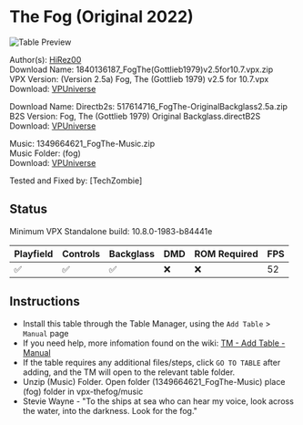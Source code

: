 # The Fog (Original 2022)

![Table Preview](../../images/vpx-thefog.jpg)

Author(s): [HiRez00](https://vpuniverse.com/profile/19941-hirez00/)  
Download Name:  1840136187_FogThe(Gottlieb1979)v2.5for10.7.vpx.zip  
VPX Version: (Version 2.5a) Fog, The (Gottlieb 1979) v2.5 for 10.7.vpx  
Download: [VPUniverse](https://vpuniverse.com/files/file/8357-fog-the-gottlieb-1979-complete-package/)

Download Name: Directb2s: 517614716_FogThe-OriginalBackglass2.5a.zip  
B2S Version: Fog, The (Gottlieb 1979) Original Backglass.directB2S  
Download: [VPUniverse](https://vpuniverse.com/files/file/8357-fog-the-gottlieb-1979-complete-package/)

Music: 1349664621_FogThe-Music.zip  
Music Folder: (fog)  
Download: [VPUniverse](https://vpuniverse.com/files/file/8357-fog-the-gottlieb-1979-complete-package/)

Tested and Fixed by:
[TechZombie]

## Status 

Minimum VPX Standalone build: 10.8.0-1983-b84441e

| Playfield | Controls | Backglass | DMD | ROM Required | FPS | 
|-----------|----------|-----------|-----|--------------|-----|
| :white_check_mark: | :white_check_mark: | :white_check_mark: | :x: | :x: | 52 |

## Instructions

- Install this table through the Table Manager, using the `Add Table` > `Manual` page
- If you need help, more infomation found on the wiki: [TM - Add Table - Manual](https://github.com/LegendsUnchained/vpx-standalone-alp4k/wiki/%5B04%5D-%F0%9F%A7%A1-TM-%E2%80%90-Other-Features#add-table---manual)
- If the table requires any additional files/steps, click `GO TO TABLE` after adding, and the TM will open to the relevant table folder.
- Unzip (Music) Folder. Open folder (1349664621_FogThe-Music) place (fog) folder in vpx-thefog/music
- Stevie Wayne - "To the ships at sea who can hear my voice, look across the water, into the darkness. Look for the fog."

